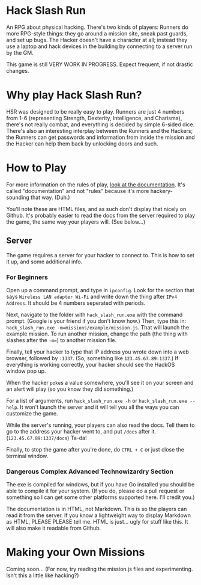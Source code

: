 # Hack Slash Run
An RPG about physical hacking. There's two kinds of players: Runners do more RPG-style things: they go around a mission site, sneak past guards, and set up bugs. The Hacker doesn't have a character at all; instead they use a laptop and hack devices in the building by connecting to a server run by the GM.

This game is still VERY WORK IN PROGRESS. Expect frequent, if not drastic changes.

# Why play Hack Slash Run?
HSR was designed to be really easy to play. Runners are just 4 numbers from 1-6 (representing Strength, Dexterity, Intelligence, and Charisma), there's not really combat, and everything is decided by simple 6-sided dice. There's also an interesting interplay between the Runners and the Hackers; the Runners can get passwords and information from inside the mission and the Hacker can help them back by unlocking doors and such.

# How to Play
For more information on the rules of play, [look at the documentation](docs/index.html). It's called "documentation" and not "rules" because it's more hackery-sounding that way. (Duh.)

You'll note these are HTML files, and as such don't display that nicely on Github. It's probably easier to read the docs from the server required to play the game, the same way your players will. (See below...)

## Server
The game requires a server for your hacker to connect to. This is how to set it up, and some additional info.

### For Beginners
Open up a command prompt, and type in `ipconfig`. Look for the section that says `Wireless LAN adapter Wi-Fi` and write down the thing after `IPv4 Address`. It should be 4 numbers seperated with periods.

Next, navigate to the folder with `hack_slash_run.exe` with the command prompt. (Google is your friend if you don't know how.) Then, type this in: `hack_slash_run.exe -m=missions/example/mission.js`. That will launch the example mission. To run another mission, change the path (the thing with slashes after the `-m=`) to another mission file.

Finally, tell your hacker to type that IP address you wrote down into a web browser, followed by `:1337`. (So, something like `123.45.67.89:1337`.) If everything is working correctly, your hacker should see the HackOS window pop up.

When the hacker `poke`s a value somewhere, you'll see it on your screen and an alert will play (so you know they did something.)

For a list of arguments, run `hack_slash_run.exe -h` or `hack_slash_run.exe --help`. It won't launch the server and it will tell you all the ways you can customize the game.

While the server's running, your players can also read the docs. Tell them to go to the address your hacker went to, and put `/docs` after it. (`123.45.67.89:1337/docs`) Ta-da!

Finally, to stop the game after you're done, do `CTRL + C` or just close the terminal window.

### Dangerous Complex Advanced Technowizardry Section
The exe is compiled for windows, but if you have Go installed you should be able to compile it for your system. (If you do, please do a pull request or something so I can get some other platforms supported here. I'll credit you.)

The documentation is in HTML, not Markdown. This is so the players can read it from the server. If you know a lightweight way to display Markdown as HTML, PLEASE PLEASE tell me. HTML is just... ugly for stuff like this. It will also make it readable from Github.

# Making your Own Missions
Coming soon... (For now, try reading the mission.js files and experimenting. Isn't this a little like hacking?)